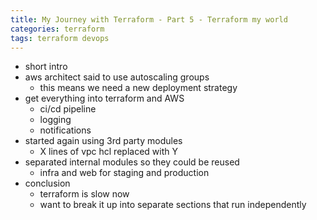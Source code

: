 ```yaml
---
title: My Journey with Terraform - Part 5 - Terraform my world
categories: terraform
tags: terraform devops
---
```


- short intro
- aws architect said to use autoscaling groups
    - this means we need a new deployment strategy
- get everything into terraform and AWS
    - ci/cd pipeline
    - logging
    - notifications
- started again using 3rd party modules
    - X lines of vpc hcl replaced with Y
- separated internal modules so they could be reused
    - infra and web for staging and production
- conclusion
    - terraform is slow now
    - want to break it up into separate sections that run independently
